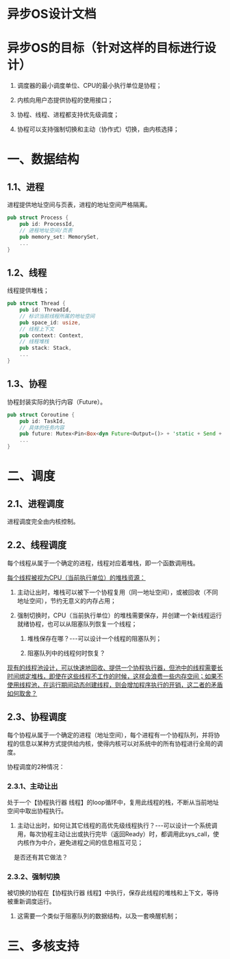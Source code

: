 # 异步OS设计文档

# 异步OS的目标（针对这样的目标进行设计）

1. 调度器的最小调度单位、CPU的最小执行单位是协程；

2. 内核向用户态提供协程的使用接口；

3. 协程、线程、进程都支持优先级调度；

4. 协程可以支持强制切换和主动（协作式）切换，由内核选择；

# 一、数据结构

## 1.1、进程

进程提供地址空间与页表，进程的地址空间严格隔离。

```rust
pub struct Process {
    pub id: ProcessId,
    // 进程地址空间/页表
    pub memory_set: MemorySet,
    ...
}
```

## 1.2、线程

线程提供堆栈；

```rust
pub struct Thread {
    pub id: ThreadId,
    // 标识当前线程所属的地址空间
    pub space_id: usize,
    // 线程上下文
    pub context: Context,
    // 线程堆栈
    pub stack: Stack,
    ...
}
```

## 1.3、协程

协程封装实际的执行内容（Future）。

```rust
pub struct Coroutine {
    pub id: TaskId,
    // 具体的任务内容
    pub future: Mutex<Pin<Box<dyn Future<Output=()> + 'static + Send + Sync>>>, 
    ...
}
```

# 二、调度

## 2.1、进程调度

进程调度完全由内核控制。

## 2.2、线程调度

每个线程从属于一个确定的进程，线程对应着堆栈，即一个函数调用栈。

<u>每个线程被视为CPU（当前执行单位）的堆栈资源：</u>

1. 主动让出时，堆栈可以被下一个协程复用（同一地址空间），或被回收（不同地址空间），节约无意义的内存占用；

2. 强制切换时，CPU（当前执行单位）的堆栈需要保存，并创建一个新线程运行就绪协程，也可以从阻塞队列恢复一个线程；
   
   1. 堆栈保存在哪？---可以设计一个线程的阻塞队列；
   
   2. 阻塞队列中的线程何时恢复？

<u>现有的线程池设计，可以快速地回收、提供一个协程执行器，但池中的线程需要长时间绑定堆栈，即使在这些线程不工作的时候，这样会浪费一些内存空间；如果不使用线程池，在运行期间动态创建线程，则会增加程序执行的开销，这二者的矛盾如何取舍？</u>

## 2.3、协程调度

每个协程从属于一个确定的进程（地址空间），每个进程有一个协程队列，并将协程的信息以某种方式提供给内核，使得内核可以对系统中的所有协程进行全局的调度。

协程调度的2种情况：

### 2.3.1、主动让出

处于一个【协程执行器 线程】的loop循环中，复用此线程的栈，不断从当前地址空间中取出协程执行。

1. 主动让出时，如何让其它线程的高优先级线程执行？---可以设计一个系统调用，每次协程主动让出或执行完毕（返回Ready）时，都调用此sys_call，使内核作为中介，避免进程之间的信息相互可见；

    是否还有其它做法？

### 2.3.2、强制切换

被切换的协程在【协程执行器 线程】中执行，保存此线程的堆栈和上下文，等待被重新调度运行。

1. 这需要一个类似于阻塞队列的数据结构，以及一套唤醒机制；

# 三、多核支持
